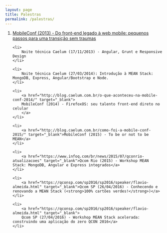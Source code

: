 ```yaml
---
layout: page
title: Palestras
permalink: /palestras/
---
```


<ol class="post-list">
    <li>
        <a href="http://blog.caelum.com.br/como-foi-o-mobileconf-rio-2013/" target="_blank">
        MobileConf (2013) -  Do front-end legado à web mobile: pequenos passos para uma transição sem traumas
        </a>
    </li>

    <li>
        Noite técnica Caelum (17/11/2013) - Angular, Grunt e Responsive Design
    </li>

    <li>
        Noite técnica Caelum (27/03/2014): Introdução à MEAN Stack: MongoDB, Express, Angular/Bootstrap e Node.
    </li>

    <li>
        <a href="http://blog.caelum.com.br/o-que-aconteceu-na-mobile-conf-2014/" target="_blank">
        MobileConf (2014) - FirefoxOS: seu talento front-end direto no celular
        </a>
    </li>

    <li>
        <a href="http://blog.caelum.com.br/como-foi-a-mobile-conf-2015/" target="_blank">MobileConf (2015) - To be or not to be MEAN</a>
    </li>

    <li>
        <a href="https://www.infoq.com/br/news/2015/07/qconrio-atualizacoes" target="_blank">Qcom Rio (2015) - Workshop MEAN Stack: MongoDB, Angular e Express integrados</a>
    </li>

    <li>
        <a href="https://qconsp.com/sp2016/sp2016/speaker/flavio-almeida.html" target="_blank">Qcom SP (26/04/2016) - Conhecendo e renovando a MEAN Stack (<strong>100% cartões verdes!</strong>)</a>
    </li>

    <li>
        <a href="https://qconsp.com/sp2016/sp2016/speaker/flavio-almeida.html" target="_blank">
        Qcom SP (27/04/2016) - Workshop MEAN Stack acelerada: construindo uma aplicação do zero QCON 2016</a>
    </li>

</ol>



